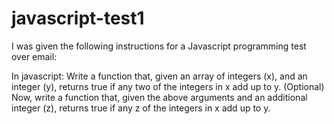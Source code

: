 # javascript-test1
I was given the following instructions for a Javascript programming test over email:

In javascript: Write a function that, given an array of integers (x), and an integer (y), returns true if any two of the integers in x add up to y. (Optional) Now, write a function that, given the above arguments and an additional integer (z), returns true if any z of the integers in x add up to y.
